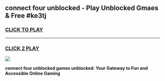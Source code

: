 
## connect four unblocked - Play Unblocked Gmaes & Free #ke3tj
<h3>
<a href="https://news.freeplayer.one?title=connect_four_unblocked&ref=24F">CLICK TO PLAY</a></h3>
<hr>

<h3>
<a href="https://news.freeplayer.one?title=connect_four_unblocked&ref=24F">CLICK 2 PLAY</a>
  
</h3>

<a href="https://news.freeplayer.one?title=connect_four_unblocked&ref=24F/"><img src="https://clearcache.store/games.png"></a>


**connect four unblocked games unblocked: Your Gateway to Fun and Accessible Online Gaming**
